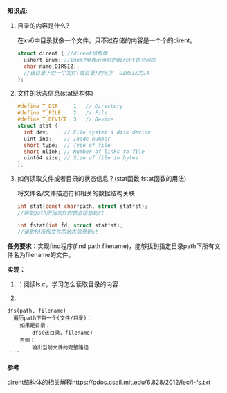 **知识点:** 

1. 目录的内容是什么?

   在xv6中目录就像一个文件，只不过存储的内容是一个个的dirent。

    ```c
    struct dirent { //dirent结构体
      ushort inum; //inum为0表示当前的dirent是空闲的
      char name[DIRSIZ]; 
      //该目录下的一个文件(或目录)的名字  DIRSIZ为14
    }; 
    ```

2. 文件的状态信息(stat结构体)

   ```c
   #define T_DIR     1   // Directory
   #define T_FILE    2   // File
   #define T_DEVICE  3   // Device
   struct stat {
     int dev;     // File system's disk device
     uint ino;    // Inode number
     short type;  // Type of file   
     short nlink; // Number of links to file
     uint64 size; // Size of file in bytes
   };
   ```

3. 如何读取文件或者目录的状态信息？(stat函数 fstat函数的用法)

   将文件名/文件描述符和相关的数据结构关联

   ```c
   int stat(const char*path, struct stat*st);
   //读取path所指文件的状态信息到st
   
   int fstat(int fd, struct stat*st);
   //读取fd所指文件的状态信息到st
   ```

**任务要求**：实现find程序(find path filename)，能够找到指定目录path下所有文件名为filename的文件。

**实现：** 

 1. ：阅读ls.c，学习怎么读取目录的内容

 2.  ```
    dfs(path, filename)
      遍历path下每一个(文件/目录)：
        如果是目录：
            dfs(该目录，filename)
        否侧：
            输出当前文件的完整路径 
     ```

**参考**

dirent结构体的相关解释https://pdos.csail.mit.edu/6.828/2012/lec/l-fs.txt